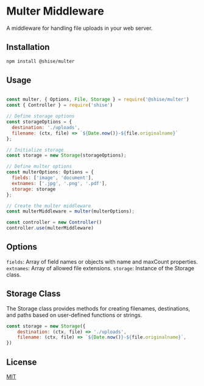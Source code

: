 # Multer Middleware

A middleware for handling file uploads in your web server.

## Installation

```bash
npm install @shise/multer
```

## Usage

```js

const multer, { Options, File, Storage } = require('@shise/multer')
const { Controller } = require('shise')

// Define storage options
const storageOptions = {
  destination: './uploads',
  filename: (ctx, file) => `${Date.now()}-${file.originalname}`
};

// Initialize storage
const storage = new Storage(storageOptions);

// Define multer options
const multerOptions: Options = {
  fields: ['image', 'document'],
  extnames: ['.jpg', '.png', '.pdf'],
  storage: storage
};

// Create the multer middleware
const multerMiddleware = multer(multerOptions);

const controller = new Controller()
controller.use(multerMiddleware)
```

## Options

`fields`: Array of field names or objects with name and maxCount properties.
`extnames`: Array of allowed file extensions.
`storage`: Instance of the Storage class.

## Storage Class

The Storage class provides methods for creating filenames, destinations, and paths based on user-defined functions or strings.

```js
const storage = new Storage({
	destination: (ctx, file) => './uploads',
	filename: (ctx, file) => `${Date.now()}-${file.originalname}`,
})
```

## License

[MIT](https://github.com/aiza-san/shise/blob/main/LICENSE.md)
